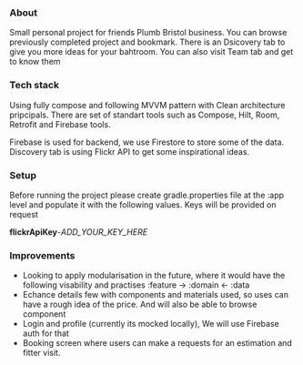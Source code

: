 ### About

Small personal project for friends Plumb Bristol business. You can browse previously completed project and bookmark. There is an Dsicovery tab to give you more ideas for your bahtroom. You can also visit Team tab and get to know them

### Tech stack

Using fully compose and following MVVM pattern with Clean architecture pripcipals. There are set of standart tools such as Compose, Hilt, Room, Retrofit and Firebase tools.

Firebase is used for backend, we use Firestore to store some of the data. Discovery tab is using Flickr API to get some inspirational ideas.

### Setup

Before running the project please create gradle.properties file at the :app level and populate
it with the following values. Keys will be provided on request

**flickrApiKey**-*ADD_YOUR_KEY_HERE*

### Improvements

* Looking to apply modularisation in the future, where it would have the following visability and practises :feature -> :domain <- :data
* Echance details few with components and materials used, so uses can have a rough idea of the price. And will also be able to browse component
* Login and profile (currently its mocked locally), We will use Firebase auth for that
* Booking screen where users can make a requests for an estimation and fitter visit.
